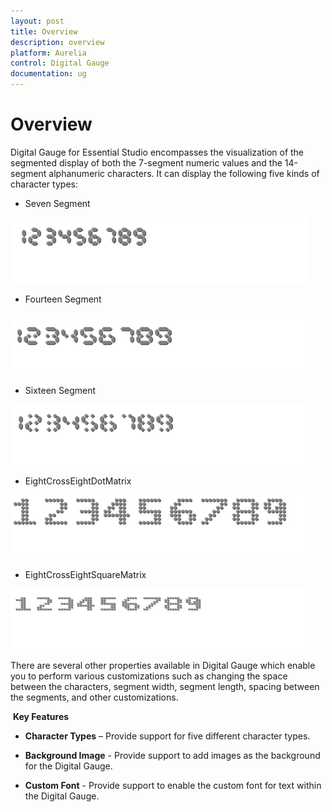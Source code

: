 ```yaml
---
layout: post
title: Overview
description: overview
platform: Aurelia
control: Digital Gauge
documentation: ug
---
```


# Overview

Digital Gauge for Essential Studio encompasses the visualization of the segmented display of both the 7-segment numeric values and the 14-segment alphanumeric characters. It can display the following five kinds of character types:

* Seven Segment

![](/Aurelia/DigitalGauge/Overview_images/Overview_img2.png)

* Fourteen Segment

![](/Aurelia/DigitalGauge/Overview_images/Overview_img3.png)

* Sixteen Segment

![](/Aurelia/DigitalGauge/Overview_images/Overview_img4.png)

* EightCrossEightDotMatrix

![](/Aurelia/DigitalGauge/Overview_images/Overview_img5.png)

* EightCrossEightSquareMatrix

![](/Aurelia/DigitalGauge/Overview_images/Overview_img6.png)



There are several other properties available in Digital Gauge which enable you to perform various customizations such as changing the space between the characters, segment width, segment length, spacing between the segments, and other customizations.

 **Key Features**

* **Character Types** – Provide support for five different character types.

* **Background Image** - Provide support to add images as the background for the Digital Gauge.

* **Custom Font** - Provide support to enable the custom font for text within the Digital Gauge.

